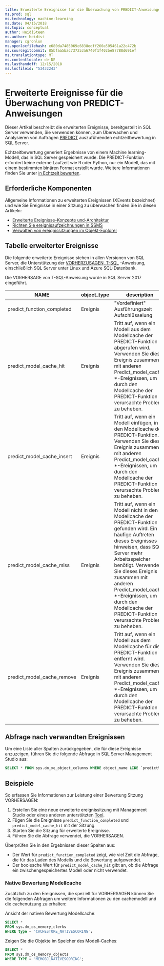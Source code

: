 ```yaml
---
title: Erweiterte Ereignisse für die Überwachung von PREDICT-Anweisungen – SQL Server Machine Learning Services
ms.prod: sql
ms.technology: machine-learning
ms.date: 04/15/2018
ms.topic: conceptual
author: HeidiSteen
ms.author: heidist
manager: cgronlun
ms.openlocfilehash: e680da7485069e6838edff260a505461a22c472b
ms.sourcegitcommit: 85bfaa5bac737253a6740f1f402be87788d691ef
ms.translationtype: MT
ms.contentlocale: de-DE
ms.lasthandoff: 12/15/2018
ms.locfileid: "53432243"
---
```

# <a name="extended-events-for-monitoring-predict-statements"></a>Erweiterte Ereignisse für die Überwachung von PREDICT-Anweisungen

Dieser Artikel beschreibt die erweiterten Ereignisse, bereitgestellt in SQL Server verwenden, Sie verwenden können, zum Überwachen und Analysieren von Aufträgen [PREDICT](https://docs.microsoft.com/sql/t-sql/queries/predict-transact-sql) auszuführenden echtzeitbewertung in SQL Server.

Echtzeitbewertung generiert Ergebnisse von einem Machine learning-Modell, das in SQL Server gespeichert wurde. Die PREDICT-Funktion erfordert keine externe Laufzeit wie R oder Python, nur ein Modell, das mit einem bestimmten binären Format erstellt wurde. Weitere Informationen finden Sie unter [in Echtzeit bewerten](https://docs.microsoft.com/sql/advanced-analytics/real-time-scoring).

## <a name="prerequisites"></a>Erforderliche Komponenten

Allgemeine Informationen zu erweiterten Ereignissen (XEvents bezeichnet) und wie Sie Ereignisse in einer Sitzung zu überwachen finden Sie in diesen Artikeln:

+ [Erweiterte Ereignisse-Konzepte und-Architektur](https://docs.microsoft.com/sql/relational-databases/extended-events/extended-events)
+ [Richten Sie ereignisaufzeichnungen in SSMS](https://docs.microsoft.com/sql/relational-databases/extended-events/quick-start-extended-events-in-sql-server)
+ [Verwalten von ereignissitzungen im Objekt-Explorer](https://docs.microsoft.com/sql/relational-databases/extended-events/manage-event-sessions-in-the-object-explorer)

## <a name="table-of-extended-events"></a>Tabelle erweiterter Ereignisse

Die folgende erweiterte Ereignisse stehen in allen Versionen von SQL Server, die Unterstützung der [VORHERZUSAGEN, T-SQL](https://docs.microsoft.com/sql/t-sql/queries/predict-transact-sql) -Anweisung, einschließlich SQL Server unter Linux und Azure SQL-Datenbank. 

Die VORHERSAGE von T-SQL-Anweisung wurde in SQL Server 2017 eingeführt. 

|NAME |object_type|description| 
|----|----|----|
|predict_function_completed |Ereignis  |"Vordefiniert" Ausführungszeit Aufschlüsselung|
|predict_model_cache_hit |Ereignis|Tritt auf, wenn ein Modell aus dem Modellcache der PREDICT-Funktion abgerufen wird. Verwenden Sie dieses Ereignis zusammen mit anderen Predict_model_cache_ *-Ereignissen, um durch den Modellcache der PREDICT-Funktion verursachte Probleme zu beheben.|
|predict_model_cache_insert |Ereignis  |   Tritt auf, wenn ein Modell einfügen, in den Modellcache der PREDICT-Funktion. Verwenden Sie dieses Ereignis zusammen mit anderen Predict_model_cache_ *-Ereignissen, um durch den Modellcache der PREDICT-Funktion verursachte Probleme zu beheben.    |
|predict_model_cache_miss   |Ereignis|Tritt auf, wenn ein Modell nicht in den Modellcache der PREDICT-Funktion gefunden wird. Ein häufige Auftreten dieses Ereignisses hinweisen, dass SQL Server mehr Arbeitsspeicher benötigt. Verwenden Sie dieses Ereignis zusammen mit anderen Predict_model_cache_ *-Ereignissen, um durch den Modellcache der PREDICT-Funktion verursachte Probleme zu beheben.|
|predict_model_cache_remove |Ereignis| Tritt auf, wenn ein Modell aus dem Modellcache für die PREDICT-Funktion entfernt wird. Verwenden Sie dieses Ereignis zusammen mit anderen Predict_model_cache_ *-Ereignissen, um durch den Modellcache der PREDICT-Funktion verursachte Probleme zu beheben.|

## <a name="query-for-related-events"></a>Abfrage nach verwandten Ereignissen

Um eine Liste aller Spalten zurückgegeben, die für diese Ereignisse anzuzeigen, führen Sie die folgende Abfrage in SQL Server Management Studio aus:

```sql
SELECT * FROM sys.dm_xe_object_columns WHERE object_name LIKE `predict%'
```

## <a name="examples"></a>Beispiele

So erfassen Sie Informationen zur Leistung einer Bewertung Sitzung VORHERSAGEN:

1. Erstellen Sie eine neue erweiterte ereignissitzung mit Management Studio oder eines anderen unterstützten [Tool](https://docs.microsoft.com/sql/relational-databases/extended-events/extended-events-tools).
2. Fügen Sie die Ereignisse `predict_function_completed` und `predict_model_cache_hit` mit der Sitzung.
3. Starten Sie die Sitzung für erweiterte Ereignisse.
4. Führen Sie die Abfrage verwendet, die VORHERSAGEN.

Überprüfen Sie in den Ergebnissen dieser Spalten aus:

+ Der Wert für `predict_function_completed` zeigt, wie viel Zeit die Abfrage, die für das Laden des Modells und die Bewertung aufgewendet.
+ Der boolesche Wert für `predict_model_cache_hit` gibt an, ob die Abfrage ein zwischengespeichertes Modell oder nicht verwendet. 

### <a name="native-scoring-model-cache"></a>Native Bewertung Modellcache

Zusätzlich zu den Ereignissen, die speziell für VORHERSAGEN können Sie die folgenden Abfragen um weitere Informationen zu den cachemodell und die cachenutzung zu erhalten:

Ansicht der nativen Bewertung Modellcache:

```sql
SELECT *
FROM sys.dm_os_memory_clerks
WHERE type = 'CACHESTORE_NATIVESCORING';
```

Zeigen Sie die Objekte im Speicher des Modell-Caches:

```sql
SELECT *
FROM sys.dm_os_memory_objects
WHERE TYPE = 'MEMOBJ_NATIVESCORING';
```

